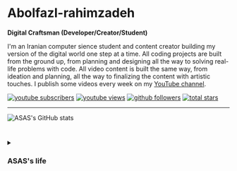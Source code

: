 
# Abolfazl-rahimzadeh

**Digital Craftsman (Developer/Creator/Student)**

I'm an Iranian computer sience student and content creator building my version of the digital world one step at a time. All coding projects are built from the ground up, from planning and designing all the way to solving real-life problems with code. All video content is built the same way, from ideation and planning, all the way to finalizing the content with artistic touches. I publish some videos every week on my [YouTube channel](https://www.youtube.com/@Abolfazl-rahimzadeh).

<p align="left">
  <a href="https://www.youtube.com/@Abolfazl-rahimzadeh?sub_confirmation=1">
    <img alt="youtube subscribers" title="Subscribe to my YouTube channel" src="https://custom-icon-badges.demolab.com/youtube/channel/subscribers/YOUR_CHANNEL_ID?color=%23E05D44&label=SUBSCRIBE&logo=video&logoColor=white&style=for-the-badge&labelColor=CE4630"/></a>
  <a href="https://www.youtube.com/@Abolfazl-rahimzadeh">
    <img alt="youtube views" title="YouTube views" src="https://custom-icon-badges.demolab.com/youtube/channel/views/YOUR_CHANNEL_ID?color=%2321ADE0&logo=eye&logoColor=white&style=for-the-badge&labelColor=C79600"/></a>
  <a href="https://github.com/abolfazl-rahimzadeh?tab=followers">
    <img alt="github followers" title="Follow me on Github" src="https://custom-icon-badges.demolab.com/github/followers/Abolfazl-rahimzadeh?color=236ad3&labelColor=1155ba&style=for-the-badge&logo=person-add&label=Follow&logoColor=white"/></a>
  <a href="https://github.com/abolfazl-rahimzadeh?tab=repositories&sort=stargazers">
    <img alt="total stars" title="Total stars on GitHub" src="https://custom-icon-badges.demolab.com/github/stars/Abolfazl-rahimzadeh?color=55960c&style=for-the-badge&labelColor=488207&logo=star"/></a>
</p>

---
<!--
### 🧰 Languages and Tools

<img align="left" alt="Java" width="30px" style="padding-right:10px;" src="https://cdn.jsdelivr.net/gh/devicons/devicon/icons/java/java-original.svg"/>
<img align="left" alt="Angular" width="30px" style="padding-right:10px;" src="https://cdn.jsdelivr.net/gh/devicons/devicon/icons/angularjs/angularjs-plain.svg" />
<img align="left" alt="Linux" width="30px" style="padding-right:10px;" src="https://cdn.jsdelivr.net/gh/devicons/devicon/icons/linux/linux-original.svg" />
<img align="left" alt="HTML" width="30px" style="padding-right:10px;" src="https://cdn.jsdelivr.net/gh/devicons/devicon/icons/html5/html5-plain.svg" />
<img align="left" alt="CSS" width="30px" style="padding-right:10px;" src="https://cdn.jsdelivr.net/gh/devicons/devicon/icons/css3/css3-plain.svg" />
<img align="left" alt="JavaScript" width="30px" style="padding-right:10px;" src="https://cdn.jsdelivr.net/gh/devicons/devicon/icons/javascript/javascript-plain.svg" />
<img align="left" alt="React" width="30px" style="padding-right:10px;" src="https://cdn.jsdelivr.net/gh/devicons/devicon/icons/react/react-original.svg" />
<img align="left" alt="Python" width="30px" style="padding-right:10px;" src="https://cdn.jsdelivr.net/gh/devicons/devicon/icons/python/python-plain.svg" />
<img align="left" alt="GitHub" width="30px" style="padding-right:10px;" src="https://cdn.jsdelivr.net/gh/devicons/devicon/icons/github/github-original.svg" />
<img align="left" alt="Bash" width="30px" style="padding-right:10px;" src="https://cdn.jsdelivr.net/gh/devicons/devicon/icons/bash/bash-original.svg" />
<br />

#
-->
![ASAS's GitHub stats](https://github-readme-stats.vercel.app/api?username=Abolfazl-rahimzadeh&show_icons=true&theme=dark)

#

<details>
 <summary><h3>ASAS's life</h3></summary>
   I started my coding journey as a naive computer science student with a passion to learn everything I could about this programming world including code, unix, linux, theory, math. And all the while, teaching myself C family development (specially C#) with a dream to build my own app. and now I'm here to slowly learn and tell people what I've learned.
ASAS (ALFI)
